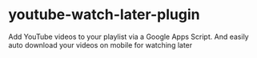 # youtube-watch-later-plugin
Add YouTube videos to your playlist via a Google Apps Script. And easily auto download your videos on mobile for watching later
